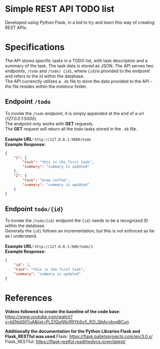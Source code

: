 # Simple REST API TODO list
Developed using Python Flask, in a bid to try and learn this way of creating REST APIs. 

# Specifications
The API stores specific tasks in a TODO list, with task description and a summary of the task. The task data is stored as JSON.
The API serves two endpoints, `/todo` and `/todo/ {id}`, where `{id}`is provided to the endpoint and refers to the id within the database. <br>
The API currenctly utilizes a `.db` file to store the data provided to the API - the file resides within the *instance* folder. 

## Endpoint `/todo`
To invoke the `/todo` endpoint, it is simply appended at the end of a url (*127.0.0.1:5000*).<br>The endpoint only works with **GET** requests.
<br>The **GET** request will return all the todo tasks stored in the `.db` file. 
<br><br>
**Example URL:** `http://127.0.0.1:5000/todo`<br>
**Example Response:**
```json
{
    "1": {
        "task": "this is the first task",
        "summary": "summary is updated"
    },
    "2": {
        "task": "brew coffee",
        "summary": "summary is updated"
    }
}
```


## Endpoint `todo/{id}`
To invoke the `/todo/{id}` endpoint the `{id}` needs to be a recognized ID within the database. <br>
Generally the `{id}` follows an incrementation, but this is not enforced as far as I understand.
<br><br>
**Example URL:** `http://127.0.0.1:500/todo/1`<br>
**Example Response:**
```json
{
    "id": 1,
    "task": "this is the first task",
    "summary": "summary is updated"
}
```
# References

**Videos followed to create the baseline of the code base**: 
https://www.youtube.com/watch?v=kENidSltTuA&list=PLS1QulWo1RIYbSv5_R2I_QbAcvbyqBCun

**Additionally the documentation for the Python Libraries Flask and Flask_RESTful was used**
Flask: https://flask.palletsprojects.com/en/3.0.x/
<br>
Flask_RESTful: https://flask-restful.readthedocs.io/en/latest/

